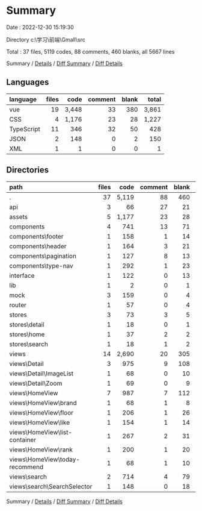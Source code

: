 # Summary

Date : 2022-12-30 15:19:30

Directory c:\\学习\\前端\\Gmall\\src

Total : 37 files,  5119 codes, 88 comments, 460 blanks, all 5667 lines

Summary / [Details](details.md) / [Diff Summary](diff.md) / [Diff Details](diff-details.md)

## Languages
| language | files | code | comment | blank | total |
| :--- | ---: | ---: | ---: | ---: | ---: |
| vue | 19 | 3,448 | 33 | 380 | 3,861 |
| CSS | 4 | 1,176 | 23 | 28 | 1,227 |
| TypeScript | 11 | 346 | 32 | 50 | 428 |
| JSON | 2 | 148 | 0 | 2 | 150 |
| XML | 1 | 1 | 0 | 0 | 1 |

## Directories
| path | files | code | comment | blank | total |
| :--- | ---: | ---: | ---: | ---: | ---: |
| . | 37 | 5,119 | 88 | 460 | 5,667 |
| api | 3 | 66 | 27 | 21 | 114 |
| assets | 5 | 1,177 | 23 | 28 | 1,228 |
| components | 4 | 741 | 13 | 71 | 825 |
| components\\footer | 1 | 158 | 1 | 14 | 173 |
| components\\header | 1 | 164 | 3 | 21 | 188 |
| components\\pagination | 1 | 127 | 8 | 13 | 148 |
| components\\type-nav | 1 | 292 | 1 | 23 | 316 |
| interface | 1 | 122 | 0 | 13 | 135 |
| lib | 1 | 2 | 0 | 1 | 3 |
| mock | 3 | 159 | 0 | 4 | 163 |
| router | 1 | 57 | 0 | 4 | 61 |
| stores | 3 | 73 | 3 | 5 | 81 |
| stores\\detail | 1 | 18 | 0 | 1 | 19 |
| stores\\home | 1 | 37 | 2 | 2 | 41 |
| stores\\search | 1 | 18 | 1 | 2 | 21 |
| views | 14 | 2,690 | 20 | 305 | 3,015 |
| views\\Detail | 3 | 975 | 9 | 108 | 1,092 |
| views\\Detail\\ImageList | 1 | 68 | 0 | 10 | 78 |
| views\\Detail\\Zoom | 1 | 69 | 0 | 9 | 78 |
| views\\HomeView | 7 | 987 | 7 | 112 | 1,106 |
| views\\HomeView\\brand | 1 | 68 | 1 | 8 | 77 |
| views\\HomeView\\floor | 1 | 206 | 1 | 26 | 233 |
| views\\HomeView\\like | 1 | 154 | 1 | 14 | 169 |
| views\\HomeView\\list-container | 1 | 267 | 2 | 31 | 300 |
| views\\HomeView\\rank | 1 | 200 | 1 | 20 | 221 |
| views\\HomeView\\today-recommend | 1 | 68 | 1 | 10 | 79 |
| views\\search | 2 | 714 | 4 | 79 | 797 |
| views\\search\\SearchSelector | 1 | 148 | 0 | 18 | 166 |

Summary / [Details](details.md) / [Diff Summary](diff.md) / [Diff Details](diff-details.md)